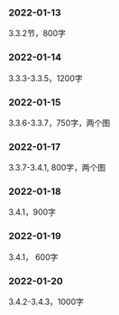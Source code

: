 ### 2022-01-13
3.3.2节，800字

### 2022-01-14
3.3.3-3.3.5，1200字

### 2022-01-15
3.3.6-3.3.7，750字，两个图

### 2022-01-17
3.3.7-3.4.1,  800字，两个图

### 2022-01-18
3.4.1，900字

### 2022-01-19
3.4.1， 600字

### 2022-01-20
3.4.2-3.4.3，1000字
